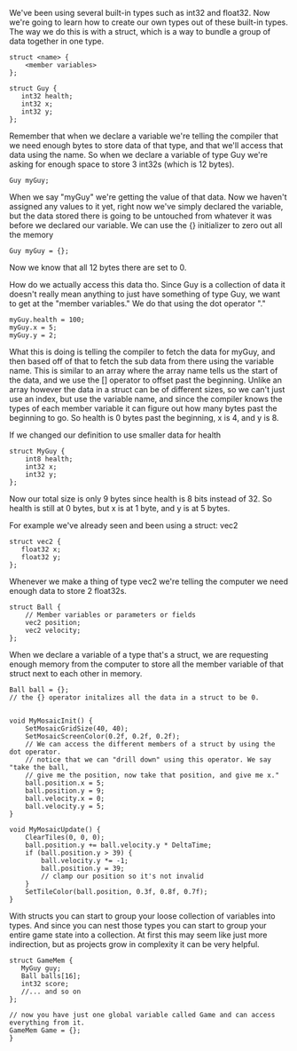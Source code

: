 We've been using several built-in types such as int32 and float32. Now we're going to learn how to create our own types out of these built-in types. The way we do this is with a struct, which is a way to bundle a group of data together in one type. 

```
struct <name> {
    <member variables>
};

struct Guy {
   int32 health;
   int32 x;
   int32 y;
};
```

Remember that when we declare a variable we're telling the compiler that we need enough bytes to store data of that type, and that we'll access that data using the name. So when we declare a variable of type Guy we're asking for enough space to store 3 int32s (which is 12 bytes). 

```
Guy myGuy;
```

When we say "myGuy" we're getting the value of that data. Now we haven't assigned any values to it yet, right now we've simply declared the variable, but the data stored there is going to be untouched from whatever it was before we declared our variable. We can use the {} initializer to zero out all the memory

```
Guy myGuy = {};		
```

Now we know that all 12 bytes there are set to 0. 

How do we actually access this data tho. Since Guy is a collection of data it doesn't really mean anything to just have something of type Guy, we want to get at the "member variables." We do that using the dot operator "."

```
myGuy.health = 100;
myGuy.x = 5;
myGuy.y = 2;
```

What this is doing is telling the compiler to fetch the data for myGuy, and then based off of that to fetch the sub data from there using the variable name. This is similar to an array where the array name tells us the start of the data, and we use the [] operator to offset past the beginning. Unlike an array however the data in a struct can be of different sizes, so we can't just use an index, but use the variable name, and since the compiler knows the types of each member variable it can figure out how many bytes past the beginning to go. So health is 0 bytes past the beginning, x is 4, and y is 8. 

If we changed our definition to use smaller data for health

```
struct MyGuy {
	int8 health;
	int32 x;
	int32 y;
};
```

Now our total size is only 9 bytes since health is 8 bits instead of 32. So health is still at 0 bytes, but x is at 1 byte, and y is at 5 bytes. 

For example we've already seen and been using a struct: vec2

```
struct vec2 {
   float32 x;
   float32 y;
};
```

Whenever we make a thing of type vec2 we're telling the computer we need enough data to store 2 float32s.

```
struct Ball {
    // Member variables or parameters or fields
    vec2 position;
    vec2 velocity;
};
```

When we declare a variable of a type that's a struct, we are requesting enough memory from the computer to store all the member variable of that struct next to each other in memory.

```
Ball ball = {};
// the {} operator initalizes all the data in a struct to be 0.


void MyMosaicInit() {
    SetMosaicGridSize(40, 40);
    SetMosaicScreenColor(0.2f, 0.2f, 0.2f);
    // We can access the different members of a struct by using the dot operator.
    // notice that we can "drill down" using this operator. We say "take the ball,
    // give me the position, now take that position, and give me x."
    ball.position.x = 5;
    ball.position.y = 9;
    ball.velocity.x = 0;
    ball.velocity.y = 5;
}

void MyMosaicUpdate() {
    ClearTiles(0, 0, 0);
    ball.position.y += ball.velocity.y * DeltaTime;
    if (ball.position.y > 39) {
        ball.velocity.y *= -1;
        ball.position.y = 39;
        // clamp our position so it's not invalid
    }
    SetTileColor(ball.position, 0.3f, 0.8f, 0.7f);    
}
```

With structs you can start to group your loose collection of variables into types. And since you can nest those types you can start to group your entire game state into a collection. At first this may seem like just more indirection, but as projects grow in complexity it can be very helpful.

```
struct GameMem {
   MyGuy guy;
   Ball balls[16];
   int32 score;
   //... and so on
};

// now you have just one global variable called Game and can access everything from it.
GameMem Game = {};
}
```
